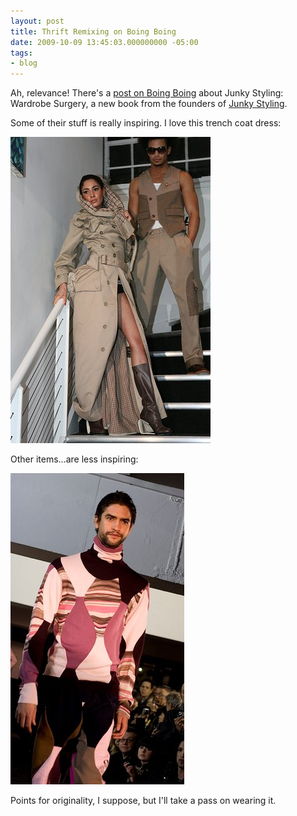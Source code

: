 ```yaml
---
layout: post
title: Thrift Remixing on Boing Boing
date: 2009-10-09 13:45:03.000000000 -05:00
tags:
- blog
---
```

Ah, relevance! There's a <a href="http://www.boingboing.net/2009/10/09/junky-styling-a-manu.html">post on Boing Boing</a> about Junky Styling: Wardrobe Surgery, a new book from the founders of <a href="http://www.junkystyling.co.uk/">Junky Styling</a>.

Some of their stuff is really inspiring. I love this trench coat dress:

<img src="/uploads/2009/10/junkystyling-trench-dress.jpg" />

Other items...are less inspiring:

<img src="/uploads/2009/10/junkystyling-pink-suit.jpg" />

Points for originality, I suppose, but I'll take a pass on wearing it.
